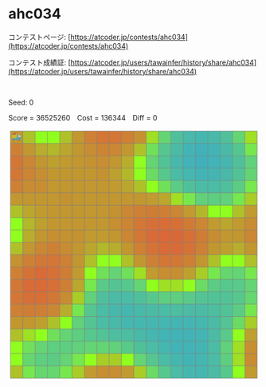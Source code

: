 # ahc034

コンテストページ: [https://atcoder.jp/contests/ahc034](https://atcoder.jp/contests/ahc034)

コンテスト成績証: [https://atcoder.jp/users/tawainfer/history/share/ahc034](https://atcoder.jp/users/tawainfer/history/share/ahc034)

<br>

Seed: 0

Score = 36525260 Cost = 136344 Diff = 0

![](https://raw.githubusercontent.com/tawainfer/ahc034/images/vis.gif)
